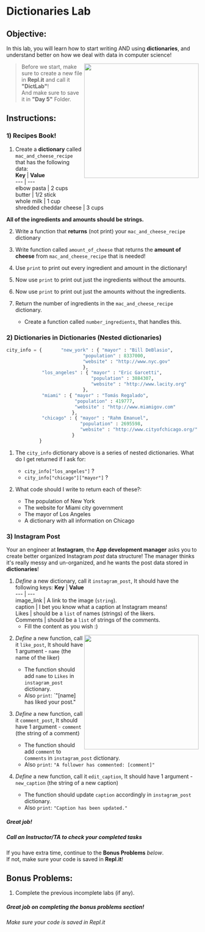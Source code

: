 # Dictionaries Lab

## Objective: 
In this lab, you will learn how to start writing AND using **dictionaries**, and understand better on how we deal with data in computer science!



<img src="https://static.wixstatic.com/media/bb4cc9_7636144fdaa54a84a77b6c59d25dd6f8~mv2.gif" width="300" align="right">




> Before we start, make sure to create a new file in **Repl.it** and call it **"DictLab"**!  
> And make sure to save it in **"Day 5"** Folder.  

## Instructions:

### 1) Recipes Book!

1. Create a **dictionary** called `mac_and_cheese_recipe` that has the following data:  
    **Key** | **Value**          
    --- | ---   
    elbow pasta | 2 cups         
    butter | 1/2 stick      
    whole milk | 1 cup     
    shredded cheddar cheese | 3 cups    

  **All of the ingredients and amounts should be strings.**

2. Write a function that **returns** (not print) your `mac_and_cheese_recipe` dictionary


3. Write function called `amount_of_cheese` that returns the **amount of cheese** from `mac_and_cheese_recipe` that is needed!

4. Use `print` to print out every ingredient and amount in the dictionary!

5. Now use `print` to print out just the ingredients without the amounts.

6. Now use `print` to print out just the amounts without the ingredients. 

7. Return the number of ingredients in the `mac_and_cheese_recipe` dictionary.
    - Create a function called `number_ingredients`, that handles this.
     
### 2) Dictionaries in Dictionaries (Nested dictionaries)
```python
city_info = {		"new_york" : { "mayor" : "Bill DeBlasio",
							"population" : 8337000,
							"website" : "http://www.nyc.gov"
							},
			 "los_angeles" : { "mayor" : "Eric Garcetti",
							   "population" : 3884307,
							   "website" : "http://www.lacity.org"
							},
			 "miami" : { "mayor" : "Tomás Regalado",
					     "population" : 419777,
						 "website" : "http://www.miamigov.com"
					    },
			 "chicago" : { "mayor" : "Rahm Emanuel",
						   "population" : 2695598,
						   "website" : "http://www.cityofchicago.org/"
						}
		    }
```
1. The `city_info` dictionary above is a series of nested dictionaries. What do I get returned if I ask for:
    - `city_info["los_angeles"]` ?
    - `city_info["chicago"]["mayor"]` ?

2. What code should I write to return each of these?:
    - The population of New York
    - The website for Miami city government
    - The mayor of Los Angeles
    - A dictionary with all information on Chicago

### 3) Instagram Post

Your an engineer at **Instagram**, the **App development manager** asks you to create better organized Instagram *post* data structure!
The manager thinks it's really messy and un-organized, and he wants the post data stored in **dictionaries**!


1. *Define* a new dictionary, call it `instagram_post`, It should have the following keys:
    **Key** | **Value**          
    --- | ---   
    image_link | A link to the image (`string`).         
    caption | I bet you know what a caption at Instagram means!      
    Likes | should be a `list` of names (strings) of the likers.     
    Comments | should be a `list` of strings of the comments.
    - Fill the content as you wish :)
<img src="https://gifimage.net/wp-content/uploads/2018/11/instagram-post-gif.gif" width="300" align="right">
    
2. *Define* a new function, call it `like_post`, It should have 1 argument - `name` (the name of the liker)
    - The function should add `name` to `Likes` in `instagram_post` dictionary.
    - Also `print`: `"[name] has liked your post."

3. *Define* a new function, call it `comment_post`, It should have 1 argument - `comment` (the string of a comment)
    - The function should add `comment` to `Comments` in `instagram_post` dictionary.
    - Also `print`: `"A follower has commented: [comment]"`
    
4. *Define* a new function, call it `edit_caption`, It should have 1 argument - `new_caption` (the string of a new caption)
    - The function should update `caption` accordingly in `instagram_post` dictionary.
    - Also `print`: `"Caption has been updated."`






##### Great job!
##### Call an Instructor/TA to check your completed tasks
 

If you have extra time, continue to the **Bonus Problems** *below*.  
If not, make sure your code is saved in **Repl.it**!







## Bonus Problems:

1. Complete the previous incomplete labs (if any).


##### Great job on completing the bonus problems section!  
###### Make sure your code is saved in Repl.it

